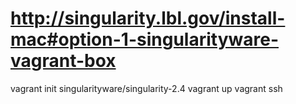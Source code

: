 # http://singularity.lbl.gov/install-mac#option-1-singularityware-vagrant-box

vagrant init singularityware/singularity-2.4
vagrant up
vagrant ssh


